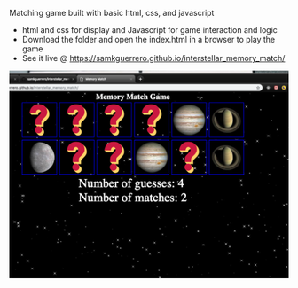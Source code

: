 Matching game built with basic html, css, and javascript
- html and css for display and Javascript for game interaction and logic
- Download the folder and open the index.html in a browser to play the game
- See it live @ https://samkguerrero.github.io/interstellar_memory_match/

![alt text](https://github.com/samkguerrero/interstellar_memory_match/blob/master/static/images/screencap.png)

